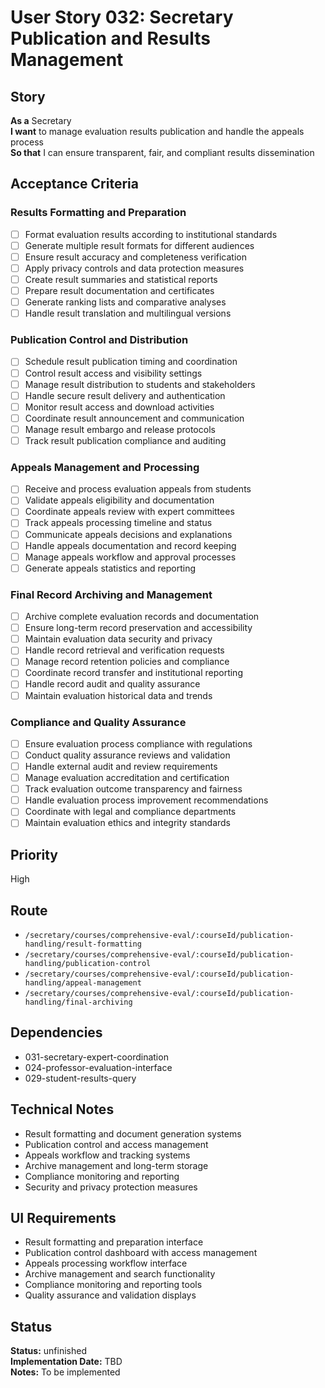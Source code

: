 # User Story 032: Secretary Publication and Results Management

## Story
**As a** Secretary  
**I want** to manage evaluation results publication and handle the appeals process  
**So that** I can ensure transparent, fair, and compliant results dissemination

## Acceptance Criteria

### Results Formatting and Preparation
- [ ] Format evaluation results according to institutional standards
- [ ] Generate multiple result formats for different audiences
- [ ] Ensure result accuracy and completeness verification
- [ ] Apply privacy controls and data protection measures
- [ ] Create result summaries and statistical reports
- [ ] Prepare result documentation and certificates
- [ ] Generate ranking lists and comparative analyses
- [ ] Handle result translation and multilingual versions

### Publication Control and Distribution
- [ ] Schedule result publication timing and coordination
- [ ] Control result access and visibility settings
- [ ] Manage result distribution to students and stakeholders
- [ ] Handle secure result delivery and authentication
- [ ] Monitor result access and download activities
- [ ] Coordinate result announcement and communication
- [ ] Manage result embargo and release protocols
- [ ] Track result publication compliance and auditing

### Appeals Management and Processing
- [ ] Receive and process evaluation appeals from students
- [ ] Validate appeals eligibility and documentation
- [ ] Coordinate appeals review with expert committees
- [ ] Track appeals processing timeline and status
- [ ] Communicate appeals decisions and explanations
- [ ] Handle appeals documentation and record keeping
- [ ] Manage appeals workflow and approval processes
- [ ] Generate appeals statistics and reporting

### Final Record Archiving and Management
- [ ] Archive complete evaluation records and documentation
- [ ] Ensure long-term record preservation and accessibility
- [ ] Maintain evaluation data security and privacy
- [ ] Handle record retrieval and verification requests
- [ ] Manage record retention policies and compliance
- [ ] Coordinate record transfer and institutional reporting
- [ ] Handle record audit and quality assurance
- [ ] Maintain evaluation historical data and trends

### Compliance and Quality Assurance
- [ ] Ensure evaluation process compliance with regulations
- [ ] Conduct quality assurance reviews and validation
- [ ] Handle external audit and review requirements
- [ ] Manage evaluation accreditation and certification
- [ ] Track evaluation outcome transparency and fairness
- [ ] Handle evaluation process improvement recommendations
- [ ] Coordinate with legal and compliance departments
- [ ] Maintain evaluation ethics and integrity standards

## Priority
High

## Route
- `/secretary/courses/comprehensive-eval/:courseId/publication-handling/result-formatting`
- `/secretary/courses/comprehensive-eval/:courseId/publication-handling/publication-control`
- `/secretary/courses/comprehensive-eval/:courseId/publication-handling/appeal-management`
- `/secretary/courses/comprehensive-eval/:courseId/publication-handling/final-archiving`

## Dependencies
- 031-secretary-expert-coordination
- 024-professor-evaluation-interface
- 029-student-results-query

## Technical Notes
- Result formatting and document generation systems
- Publication control and access management
- Appeals workflow and tracking systems
- Archive management and long-term storage
- Compliance monitoring and reporting
- Security and privacy protection measures

## UI Requirements
- Result formatting and preparation interface
- Publication control dashboard with access management
- Appeals processing workflow interface
- Archive management and search functionality
- Compliance monitoring and reporting tools
- Quality assurance and validation displays
## Status
**Status:** unfinished  
**Implementation Date:** TBD  
**Notes:** To be implemented
